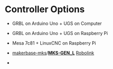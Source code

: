 # Controller Options

* GRBL on Arduino Uno + UGS on Computer

* GRBL on Arduino Uno + UGS on Raspberry Pi

* Mesa 7c81 + LinuxCNC on Raspberry Pi

* [makerbase-mks](https://github.com/makerbase-mks)/**[MKS-GEN_L](https://github.com/makerbase-mks/MKS-GEN_L)**  [Robolink](https://www.robolinkmarket.com/mks-gen-l-v10-3d-yazici-kontrol-karti) 

* 
